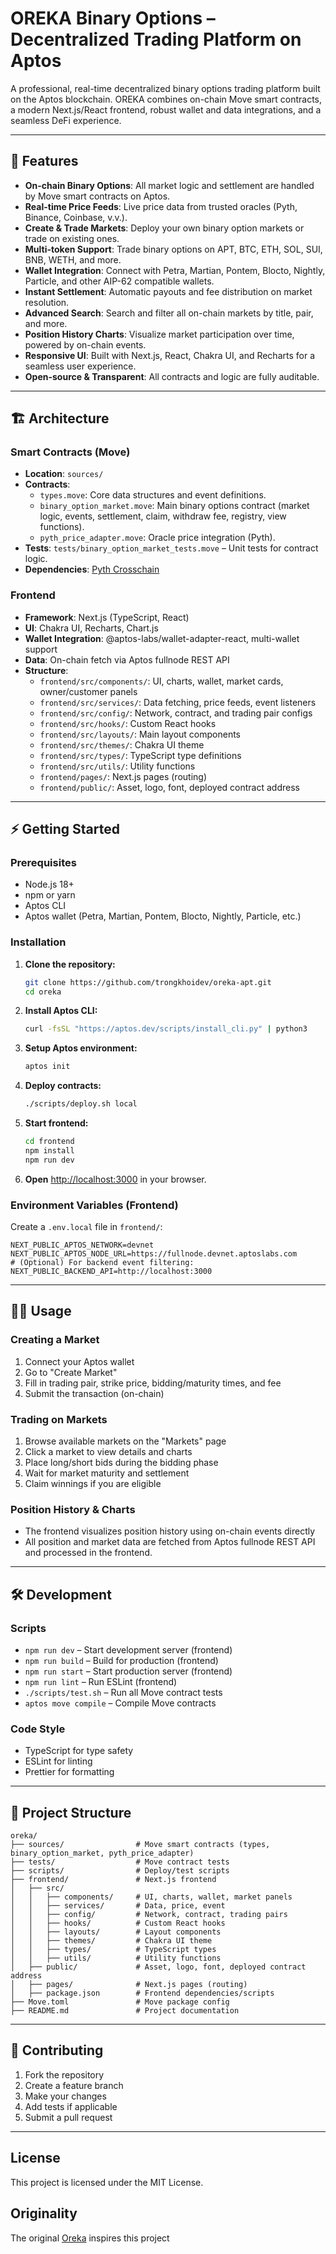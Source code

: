# OREKA Binary Options – Decentralized Trading Platform on Aptos

A professional, real-time decentralized binary options trading platform built on the Aptos blockchain. OREKA combines on-chain Move smart contracts, a modern Next.js/React frontend, robust wallet and data integrations, and a seamless DeFi experience.

---

## 🚀 Features

- **On-chain Binary Options**: All market logic and settlement are handled by Move smart contracts on Aptos.
- **Real-time Price Feeds**: Live price data from trusted oracles (Pyth, Binance, Coinbase, v.v.).
- **Create & Trade Markets**: Deploy your own binary option markets or trade on existing ones.
- **Multi-token Support**: Trade binary options on APT, BTC, ETH, SOL, SUI, BNB, WETH, and more.
- **Wallet Integration**: Connect with Petra, Martian, Pontem, Blocto, Nightly, Particle, and other AIP-62 compatible wallets.
- **Instant Settlement**: Automatic payouts and fee distribution on market resolution.
- **Advanced Search**: Search and filter all on-chain markets by title, pair, and more.
- **Position History Charts**: Visualize market participation over time, powered by on-chain events.
- **Responsive UI**: Built with Next.js, React, Chakra UI, and Recharts for a seamless user experience.
- **Open-source & Transparent**: All contracts and logic are fully auditable.

---

## 🏗️ Architecture

### Smart Contracts (Move)
- **Location**: `sources/`
- **Contracts**:
  - `types.move`: Core data structures and event definitions.
  - `binary_option_market.move`: Main binary options contract (market logic, events, settlement, claim, withdraw fee, registry, view functions).
  - `pyth_price_adapter.move`: Oracle price integration (Pyth).
- **Tests**: `tests/binary_option_market_tests.move` – Unit tests for contract logic.
- **Dependencies**: [Pyth Crosschain](https://github.com/pyth-network/pyth-crosschain.git)

### Frontend
- **Framework**: Next.js (TypeScript, React)
- **UI**: Chakra UI, Recharts, Chart.js
- **Wallet Integration**: @aptos-labs/wallet-adapter-react, multi-wallet support
- **Data**: On-chain fetch via Aptos fullnode REST API
- **Structure**:
  - `frontend/src/components/`: UI, charts, wallet, market cards, owner/customer panels
  - `frontend/src/services/`: Data fetching, price feeds, event listeners
  - `frontend/src/config/`: Network, contract, and trading pair configs
  - `frontend/src/hooks/`: Custom React hooks
  - `frontend/src/layouts/`: Main layout components
  - `frontend/src/themes/`: Chakra UI theme
  - `frontend/src/types/`: TypeScript type definitions
  - `frontend/src/utils/`: Utility functions
  - `frontend/pages/`: Next.js pages (routing)
  - `frontend/public/`: Asset, logo, font, deployed contract address

---

## ⚡ Getting Started

### Prerequisites
- Node.js 18+
- npm or yarn
- Aptos CLI
- Aptos wallet (Petra, Martian, Pontem, Blocto, Nightly, Particle, etc.)

### Installation

1. **Clone the repository:**
   ```bash
   git clone https://github.com/trongkhoidev/oreka-apt.git
   cd oreka
   ```
2. **Install Aptos CLI:**
   ```bash
   curl -fsSL "https://aptos.dev/scripts/install_cli.py" | python3
   ```
3. **Setup Aptos environment:**
   ```bash
   aptos init
   ```
4. **Deploy contracts:**
   ```bash
   ./scripts/deploy.sh local
   ```
5. **Start frontend:**
   ```bash
   cd frontend
   npm install
   npm run dev
   ```
6. **Open** [http://localhost:3000](http://localhost:3000) in your browser.

### Environment Variables (Frontend)
Create a `.env.local` file in `frontend/`:
```env
NEXT_PUBLIC_APTOS_NETWORK=devnet
NEXT_PUBLIC_APTOS_NODE_URL=https://fullnode.devnet.aptoslabs.com
# (Optional) For backend event filtering:
NEXT_PUBLIC_BACKEND_API=http://localhost:3000
```

---

## 🧑‍💻 Usage

### Creating a Market
1. Connect your Aptos wallet
2. Go to "Create Market"
3. Fill in trading pair, strike price, bidding/maturity times, and fee
4. Submit the transaction (on-chain)

### Trading on Markets
1. Browse available markets on the "Markets" page
2. Click a market to view details and charts
3. Place long/short bids during the bidding phase
4. Wait for market maturity and settlement
5. Claim winnings if you are eligible

### Position History & Charts
- The frontend visualizes position history using on-chain events directly
- All position and market data are fetched from Aptos fullnode REST API and processed in the frontend.

---

## 🛠️ Development

### Scripts
- `npm run dev` – Start development server (frontend)
- `npm run build` – Build for production (frontend)
- `npm run start` – Start production server (frontend)
- `npm run lint` – Run ESLint (frontend)
- `./scripts/test.sh` – Run all Move contract tests
- `aptos move compile` – Compile Move contracts

### Code Style
- TypeScript for type safety
- ESLint for linting
- Prettier for formatting

---

## 📂 Project Structure

```
oreka/
├── sources/                # Move smart contracts (types, binary_option_market, pyth_price_adapter)
├── tests/                  # Move contract tests
├── scripts/                # Deploy/test scripts
├── frontend/               # Next.js frontend
│   ├── src/
│   │   ├── components/     # UI, charts, wallet, market panels
│   │   ├── services/       # Data, price, event
│   │   ├── config/         # Network, contract, trading pairs
│   │   ├── hooks/          # Custom React hooks
│   │   ├── layouts/        # Layout components
│   │   ├── themes/         # Chakra UI theme
│   │   ├── types/          # TypeScript types
│   │   ├── utils/          # Utility functions
│   ├── public/             # Asset, logo, font, deployed contract address
│   ├── pages/              # Next.js pages (routing)
│   ├── package.json        # Frontend dependencies/scripts
├── Move.toml               # Move package config
├── README.md               # Project documentation
```

---

## 🤝 Contributing

1. Fork the repository
2. Create a feature branch
3. Make your changes
4. Add tests if applicable
5. Submit a pull request

---

## License
This project is licensed under the MIT License.

## Originality
The original [Oreka](https://github.com/mangekyou-labs/oreka) inspires this project

